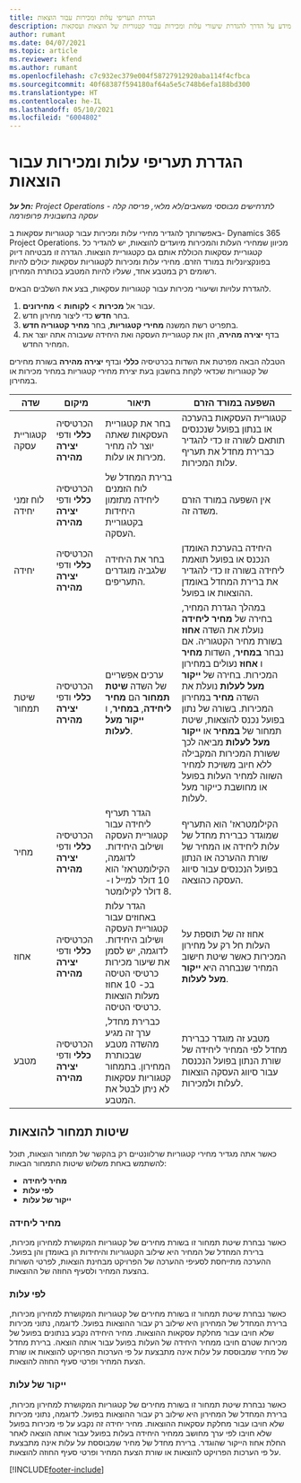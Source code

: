 ```yaml
---
title: הגדרת תעריפי עלות ומכירות עבור הוצאות
description: נושא זה מספק מידע על הדרך להגדרת שיעורי עלות ומכירות עבור קטגוריות של הוצאות ועסקאות.
author: rumant
ms.date: 04/07/2021
ms.topic: article
ms.reviewer: kfend
ms.author: rumant
ms.openlocfilehash: c7c932ec379e004f58727912920aba114f4cfbca
ms.sourcegitcommit: 40f68387f594180af64a5e5c748b6efa188bd300
ms.translationtype: HT
ms.contentlocale: he-IL
ms.lasthandoff: 05/10/2021
ms.locfileid: "6004802"
---
```

# <a name="set-up-cost-and-sales-rates-for-expenses"></a>הגדרת תעריפי עלות ומכירות עבור הוצאות

_**חל על:** Project Operations לתרחישים מבוססי משאבים/לא מלאי, פריסה קלה - עסקה בחשבונית פרופורמה_

באפשרותך להגדיר מחירי עלות ומכירות עבור קטגוריות עסקאות ב- Dynamics 365 Project Operations. מכיוון שמחירי העלות והמכירות מיועדים להוצאות, יש להגדיר כל קטגוריית עסקאות הכוללת אותם גם כקטגוריית הוצאות. הגדרה זו מבטיחה דיוק בפונקציונליות במורד הזרם. מחירי עלות ומכירות לקטגוריות עסקאות יכולים להיות רשומים רק במטבע אחד, שעליו להיות המטבע בכותרת המחירון.

להגדרת עלויות ושיעורי מכירות עבור קטגוריות עסקאות, בצע את השלבים הבאים. 

1. עבור אל **מכירות** > **לקוחות** > **מחירונים**.
2. בחר **חדש** כדי ליצור מחירון חדש. 
3. בתפריט רשת המשנה **מחירי קטגוריות**, בחר **מחיר קטגוריה חדש**. 
4. בדף **יצירה מהירה**, הזן את קטגוריית העסקה ואת היחידה שעבורה אתה יוצר את המחיר החדש.

הטבלה הבאה מפרטת את השדות בכרטיסיה **כללי** ובדף **יצירה מהירה** בשורת מחירים של קטגוריות שכדאי לקחת בחשבון בעת יצירת מחירי קטגוריות במחיר מכירות או במחירון.

| שדה | מיקום | תיאור | השפעה במורד הזרם |
| --- | --- | --- | --- |
| קטגוריית עסקה | הכרטיסיה **כללי** ודפי **יצירה מהירה** | בחר את קטגוריית העסקאות שאתה יוצר לה מחיר מכירות או עלות. | קטגוריית העסקאות בהערכה או בנתון בפועל שנכנסים תותאם לשורה זו כדי להגדיר כברירת מחדל את תעריף עלות המכירות. |
| לוח זמני יחידה | הכרטיסיה **כללי** ודפי **יצירה מהירה** | ברירת המחדל של לוח הזמנים ליחידה מתזמון היחידות בקטגוריית העסקה. | אין השפעה במורד הזרם משדה זה. |
| יחידה | הכרטיסיה **כללי** ודפי **יצירה מהירה** | בחר את היחידה שלגביה מוגדרים התעריפים. | היחידה בהערכת האומדן הנכנס או בפועל תואמת ליחידה בשורה זו כדי להגדיר את ברירת המחדל באומדן ההוצאות או בפועל. |
| שיטת תמחור | הכרטיסיה **כללי** ודפי **יצירה מהירה** | ערכים אפשריים של השדה **שיטת תמחור** הם **מחיר ליחידה**, **במחיר**, ו **ייקור מעל לעלות**. | במהלך הגדרת המחיר, בחירה של **מחיר ליחידה** נועלת את השדה **אחוז** בשורת מחיר הקטגוריה. אם נבחר **במחיר**, השדות **מחיר** ו **אחוּז** נעולים במחירון המכירות. בחירה של **ייקור מעל לעלות** נועלת את השדה **מחיר** במחירון המכירות. בשורה של נתון בפועל נכנס להוצאות, שיטת תמחור של **במחיר** או **ייקור מעל לעלות** מביאה לכך ששורת המכירות המקבילה ללא חיוב משויכת למחיר השווה למחיר העלות בפועל או מחושבת כייקור מעל לעלות. |
| מחיר | הכרטיסיה **כללי** ודפי **יצירה מהירה** | הגדר תעריף ליחידה עבור קטגוריית העסקה ושילוב היחידות. לדוגמה, הקילומטראז' הוא 10 דולר למייל ו- 8 דולר לקילומטר. | הקילומטראז' הוא התעריף שמוגדר כברירת מחדל של עלות ליחידה או המחיר של שורת ההערכה או הנתון בפועל הנכנסים עבור סיווג העסקה כהוצאה.|
| אחוז | הכרטיסיה **כללי** ודפי **יצירה מהירה** | הגדר עלות באחוזים עבור קטגוריית העסקה ושילוב היחידות. לדוגמה, יש לסמן את שיעור מכירות כרטיסי הטיסה בכ- 10 אחוז מעלות הוצאות כרטיסי הטיסה. | אחוז זה של תוספת על העלות חל רק על מחירון המכירות כאשר שיטת חישוב המחיר שנבחרה היא **ייקור מעל לעלות**. |
| מטבע | הכרטיסיה **כללי** ודפי **יצירה מהירה** | כברירת מחדל, ערך זה מגיע מהשדה מטבע שבכותרת המחירון. בתמחור קטגוריות עסקאות לא ניתן לבטל את המטבע. | מטבע זה מוגדר כברירת מחדל לפי המחיר ליחידה של שורת הנתון בפועל הנכנסת עבור סיווג העסקה הוצאות לעלות ולמכירות. |

## <a name="pricing-methods-for-expenses"></a>שיטות תמחור להוצאות

כאשר אתה מגדיר מחירי קטגוריות שרלוונטיים רק בהקשר של תמחור הוצאות, תוכל להשתמש באחת משלוש שיטות התמחור הבאות:

- **מחיר ליחידה**
- **לפי עלות**
- **ייקור של עלות**

### <a name="price-per-unit"></a>מחיר ליחידה
כאשר נבחרת שיטת תמחור זו בשורת מחירים של קטגוריות המקושרת למחירון מכירות, ברירת המחדל של המחיר היא שילוב הקטגוריות והיחידות הן באומדן והן בפועל. ההערכה מתייחסת לסעיפי ההערכה של הפרויקט מבחינת הוצאות, לפרטי השורות בהצעת המחיר ולסעיף החוזה של ההוצאות.

### <a name="at-cost"></a>לפי עלות
כאשר נבחרת שיטת תמחור זו בשורת מחירים של קטגוריות המקושרת למחירון מכירות, ברירת המחדל של המחירון היא שילוב רק עבור ההוצאות בפועל. לדוגמה, נתוני מכירות שלא חויבו עבור מחלקת עסקאות ההוצאות. מחיר היחידה נקבע בנתונים בפועל של מכירות שטרם חויבו ממחיר היחידה של העלות בפועל עבור אותה הוצאה. ברירת מחדל של מחיר שמבוססת על עלות אינה מתבצעת על פי הערכות הפרויקט להוצאות או שורת הצעת המחיר ופרטי סעיף החוזה להוצאות.

### <a name="markup-over-cost"></a>ייקור של עלות
כאשר נבחרת שיטת תמחור זו בשורת מחירים של קטגוריות המקושרת למחירון מכירות, ברירת המחדל של המחירון היא שילוב רק עבור ההוצאות בפועל. לדוגמה, נתוני מכירות שלא חויבו עבור מחלקת עסקאות ההוצאות. מחיר יחידה זה נקבע על פי מכירות בפועל שלא חויבו לפי ערך מחושב ממחיר היחידה בעלות בפועל עבור אותה הוצאה לאחר החלת אחוז הייקור שהוגדר. ברירת מחדל של מחיר שמבוססת על עלות אינה מתבצעת על פי הערכות הפרויקט להוצאות או שורת הצעת המחיר ופרטי סעיף החוזה להוצאות.


[!INCLUDE[footer-include](../includes/footer-banner.md)]
